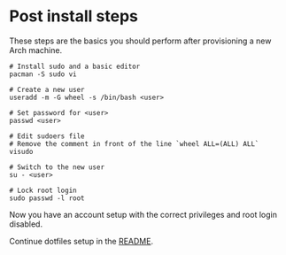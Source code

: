 # Post install steps

These steps are the basics you should perform after provisioning a new Arch machine.

```
# Install sudo and a basic editor
pacman -S sudo vi

# Create a new user
useradd -m -G wheel -s /bin/bash <user> 

# Set password for <user>
passwd <user>

# Edit sudoers file
# Remove the comment in front of the line `wheel ALL=(ALL) ALL`
visudo

# Switch to the new user
su - <user>

# Lock root login
sudo passwd -l root
```

Now you have an account setup with the correct privileges and root login disabled.

Continue dotfiles setup in the [README](README.md).
